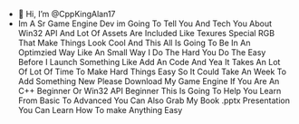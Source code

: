 - 👋 Hi, I’m @CppKingAlan17
- Im A Sr Game Engine Dev
im Going To Tell You And Tech You About Win32 API And Lot Of Assets Are Included Like Texures Special RGB That Make Things Look Cool
And This All Is Going To Be In An Optimzied Way Like An Small Way I Do The Hard You Do The Easy 
Before I Launch Something Like Add An Code And Yea It Takes An Lot Of Lot Of Time To Make Hard Things Easy So It Could Take An Week To Add Something New 
Please Download My Game Engine If You Are An C++ Beginner Or Win32 API Beginner This Is Going To Help You Learn From Basic To Advanced You Can Also Grab My Book .pptx
Presentation You Can Learn How To make Anything Easy 
